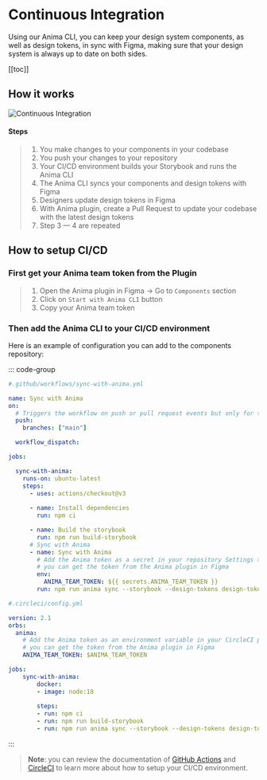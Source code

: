 # Continuous Integration

Using our Anima CLI, you can keep your design system components, as well as design tokens, in sync with Figma, making sure that your design system is always up to date on both sides.

[[toc]]

## How it works

![Continuous Integration](/ci-flow.png)

#### Steps
>
>1. You make changes to your components in your codebase
>2. You push your changes to your repository
>3. Your CI/CD environment builds your Storybook and runs the Anima CLI
>4. The Anima CLI syncs your components and design tokens with Figma
>5. Designers update design tokens in Figma
>6. With Anima plugin, create a Pull Request to update your codebase with the latest design tokens
>7. Step 3 — 4 are repeated

## How to setup CI/CD

### First get your Anima team token from the Plugin

>1. Open the Anima plugin in Figma -> Go to `Components` section
>2. Click on `Start with Anima CLI` button
>3. Copy your Anima team token

### Then add the Anima CLI to your CI/CD environment

Here is an example of configuration you can add to the components repository:

::: code-group

```yml [GitHub Actions]
#.github/workflows/sync-with-anima.yml

name: Sync with Anima
on:
  # Triggers the workflow on push or pull request events but only for the "main" branch
  push:
    branches: ["main"]

  workflow_dispatch:

jobs:

  sync-with-anima:
    runs-on: ubuntu-latest
    steps:
      - uses: actions/checkout@v3
      
      - name: Install dependencies
        run: npm ci

      - name: Build the storybook
        run: npm run build-storybook
      # Sync with Anima
      - name: Sync with Anima
        # Add the Anima token as a secret in your repository Settings > Secrets and variables > New repository secret
        # you can get the token from the Anima plugin in Figma
        env:
          ANIMA_TEAM_TOKEN: ${{ secrets.ANIMA_TEAM_TOKEN }}
        run: npm run anima sync --storybook --design-tokens design-tokens.json


```

```yml [CircleCI Pipelines]
#.circleci/config.yml

version: 2.1
orbs:
  anima:
    # Add the Anima token as an environment variable in your CircleCI project Settings > Environment variables
    # you can get the token from the Anima plugin in Figma
    ANIMA_TEAM_TOKEN: $ANIMA_TEAM_TOKEN

jobs:
    sync-with-anima:
        docker:
        - image: node:18
        
        steps:
        - run: npm ci
        - run: npm run build-storybook
        - run: npm run anima sync --storybook --design-tokens design-tokens.json
```

:::

> **Note**: you can review the documentation of [GitHub Actions](https://docs.github.com/en/actions/learn-github-actions) and [CircleCI](https://circleci.com/developer) to learn more about how to setup your CI/CD environment.
